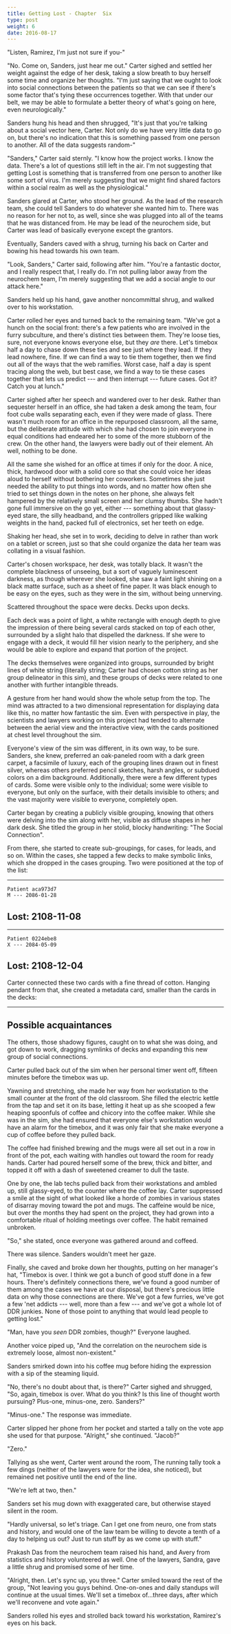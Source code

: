 ```yaml
---
title: Getting Lost - Chapter  Six
type: post
weight: 6
date: 2016-08-17
---
```


"Listen, Ramirez, I'm just not sure if you-"

"No. Come on, Sanders, just hear me out." Carter sighed and settled her weight against the edge of her desk, taking a slow breath to buy herself some time and organize her thoughts. "I'm just saying that we ought to look into social connections between the patients so that we can see if there's some factor that's tying these occurrences together. With that under our belt, we may be able to formulate a better theory of what's going on here, even neurologically."

Sanders hung his head and then shrugged, "It's just that you're talking about a social vector here, Carter. Not only do we have very little data to go on, but there's no indication that this is something passed from one person to another. All of the data suggests random-"

"Sanders," Carter said sternly. "I know how the project works. I know the data. There's a lot of questions still left in the air. I'm not suggesting that getting Lost is something that is transferred from one person to another like some sort of virus. I'm merely suggesting that we might find shared factors within a social realm as well as the physiological."

Sanders glared at Carter, who stood her ground. As the lead of the research team, she could tell Sanders to do whatever she wanted him to. There was no reason for her not to, as well, since she was plugged into all of the teams that he was distanced from. He may be lead of the neurochem side, but Carter was lead of basically everyone except the grantors.

Eventually, Sanders caved with a shrug, turning his back on Carter and bowing his head towards his own team.

"Look, Sanders," Carter said, following after him. "You're a fantastic doctor, and I really respect that, I really do. I'm not pulling labor away from the neurochem team, I'm merely suggesting that we add a social angle to our attack here."

Sanders held up his hand, gave another noncommittal shrug, and walked over to his workstation.

Carter rolled her eyes and turned back to the remaining team. "We've got a hunch on the social front: there's a few patients who are involved in the furry subculture, and there's distinct ties between them. They're loose ties, sure, not everyone knows everyone else, but they *are* there. Let's timebox half a day to chase down these ties and see just where they lead. If they lead nowhere, fine. If we can find a way to tie them together, then we find out all of the ways that the web ramifies. Worst case, half a day is spent tracing along the web, but best case, we find a way to tie these cases together that lets us predict --- and then interrupt --- future cases. Got it? Catch you at lunch."

Carter sighed after her speech and wandered over to her desk. Rather than sequester herself in an office, she had taken a desk among the team, four foot cube walls separating each, even if they were made of glass. There wasn't much room for an office in the repurposed classroom, all the same, but the deliberate attitude with which she had chosen to join everyone in equal conditions had endeared her to some of the more stubborn of the crew. On the other hand, the lawyers were badly out of their element. Ah well, nothing to be done.

All the same she wished for an office at times if only for the door. A nice, thick, hardwood door with a solid core so that she could voice her ideas aloud to herself without bothering her coworkers. Sometimes she just needed the ability to put things into words, and no matter how often she tried to set things down in the notes on her phone, she always felt hampered by the relatively small screen and her clumsy thumbs. She hadn't gone full immersive on the go yet, either --- something about that glassy-eyed stare, the silly headband, and the controllers gripped like walking weights in the hand, packed full of electronics, set her teeth on edge.

Shaking her head, she set in to work, deciding to delve in rather than work on a tablet or screen, just so that she could organize the data her team was collating in a visual fashion.

Carter's chosen workspace, her desk, was totally black. It wasn't the complete blackness of unseeing, but a sort of vaguely luminescent darkness, as though wherever she looked, she saw a faint light shining on a black matte surface, such as a sheet of fine paper. It was black enough to be easy on the eyes, such as they were in the sim, without being unnerving.

Scattered throughout the space were decks. Decks upon decks.

Each deck was a point of light, a white rectangle with enough depth to give the impression of there being several cards stacked on top of each other, surrounded by a slight halo that dispelled the darkness. If she were to engage with a deck, it would fill her vision nearly to the periphery, and she would be able to explore and expand that portion of the project.

The decks themselves were organized into groups, surrounded by bright lines of white string (literally string; Carter had chosen cotton string as her group delineator in this sim), and these groups of decks were related to one another with further intangible threads.

A gesture from her hand would show the whole setup from the top. The mind was attracted to a two dimensional representation for displaying data like this, no matter how fantastic the sim. Even with perspective in play, the scientists and lawyers working on this project had tended to alternate between the aerial view and the interactive view, with the cards positioned at chest level throughout the sim.

Everyone's view of the sim was different, in its own way, to be sure. Sanders, she knew, preferred an oak-paneled room with a dark green carpet, a facsimile of luxury, each of the grouping lines drawn out in finest silver, whereas others preferred pencil sketches, harsh angles, or subdued colors on a dim background. Additionally, there were a few different types of cards. Some were visible only to the individual; some were visible to everyone, but only on the surface, with their details invisible to others; and the vast majority were visible to everyone, completely open.

Carter began by creating a publicly visible grouping, knowing that others were delving into the sim along with her, visible as diffuse shapes in her dark desk. She titled the group in her stolid, blocky handwriting: "The Social Connection".

From there, she started to create sub-groupings, for cases, for leads, and so on. Within the cases, she tapped a few decks to make symbolic links, which she dropped in the cases grouping. Two were positioned at the top of the list:

  ------------------
    Patient aca973d7
    M --- 2086-01-28
   Lost: 2108-11-08
  ------------------

  ------------------
    Patient 0224ebe8
    X --- 2084-05-09
   Lost: 2108-12-04
  ------------------

Carter connected these two cards with a fine thread of cotton. Hanging pendant from that, she created a metadata card, smaller than the cards in the decks:

  ------------------
  Possible acquaintances
  ------------------

The others, those shadowy figures, caught on to what she was doing, and got down to work, dragging symlinks of decks and expanding this new group of social connections.

Carter pulled back out of the sim when her personal timer went off, fifteen minutes before the timebox was up.

Yawning and stretching, she made her way from her workstation to the small counter at the front of the old classroom. She filled the electric kettle from the tap and set it on its base, letting it heat up as she scooped a few heaping spoonfuls of coffee and chicory into the coffee maker. While she was in the sim, she had ensured that everyone else's workstation would have an alarm for the timebox, and it was only fair that she make everyone a cup of coffee before they pulled back.

The coffee had finished brewing and the mugs were all set out in a row in front of the pot, each waiting with handles out toward the room for ready hands. Carter had poured herself some of the brew, thick and bitter, and topped it off with a dash of sweetened creamer to dull the taste.

One by one, the lab techs pulled back from their workstations and ambled up, still glassy-eyed, to the counter where the coffee lay. Carter suppressed a smile at the sight of what looked like a horde of zombies in various states of disarray moving toward the pot and mugs. The caffeine would be nice, but over the months they had spent on the project, they had grown into a comfortable ritual of holding meetings over coffee. The habit remained unbroken.

"So," she stated, once everyone was gathered around and coffeed.

There was silence. Sanders wouldn't meet her gaze.

Finally, she caved and broke down her thoughts, putting on her manager's hat, "Timebox is over. I think we got a bunch of good stuff done in a few hours. There's definitely connections there, we've found a good number of them among the cases we have at our disposal, but there's precious little data on why those connections are there. We've got a few furries, we've got a few 'net addicts --- well, more than a few --- and we've got a whole lot of DDR junkies. None of those point to anything that would lead people to getting lost."

"Man, have you *seen* DDR zombies, though?" Everyone laughed.

Another voice piped up, "And the correlation on the neurochem side is extremely loose, almost non-existent."

Sanders smirked down into his coffee mug before hiding the expression with a sip of the steaming liquid.

"No, there's no doubt about that, is there?" Carter sighed and shrugged, "So, again, timebox is over. What do you think? Is this line of thought worth pursuing? Plus-one, minus-one, zero. Sanders?"

"Minus-one." The response was immediate.

Carter slipped her phone from her pocket and started a tally on the vote app she used for that purpose. "Alright," she continued. "Jacob?"

"Zero."

Tallying as she went, Carter went around the room, The running tally took a few dings (neither of the lawyers were for the idea, she noticed), but remained net positive until the end of the line.

"We're left at two, then."

Sanders set his mug down with exaggerated care, but otherwise stayed silent in the room.

"Hardly universal, so let's triage. Can I get one from neuro, one from stats and history, and would one of the law team be willing to devote a tenth of a day to helping us out? Just to run stuff by as we come up with stuff."

Prakash Das from the neurochem team raised his hand, and Avery from statistics and history volunteered as well. One of the lawyers, Sandra, gave a little shrug and promised some of her time.

"Alright, then. Let's sync up, you three." Carter smiled toward the rest of the group, "Not leaving you guys behind. One-on-ones and daily standups will continue at the usual times. We'll set a timebox of...three days, after which we'll reconvene and vote again."

Sanders rolled his eyes and strolled back toward his workstation, Ramirez's eyes on his back.
